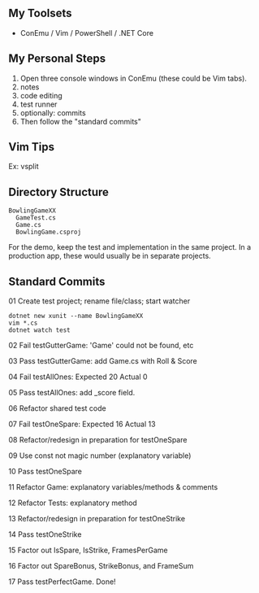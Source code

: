 
## My Toolsets

* ConEmu / Vim / PowerShell / .NET Core

## My Personal Steps

1. Open three console windows in ConEmu (these could be Vim tabs).
  1. notes
  2. code editing
  3. test runner
  4. optionally: commits
2. Then follow the "standard commits"

## Vim Tips

Ex:
vsplit

## Directory Structure

    BowlingGameXX
      GameTest.cs
      Game.cs
      BowlingGame.csproj

For the demo, keep the test and implementation in the same project.
In a production app, these would usually be in separate projects.

## Standard Commits

01 Create test project; rename file/class; start watcher

    dotnet new xunit --name BowlingGameXX
    vim *.cs
    dotnet watch test

02 Fail testGutterGame: 'Game' could not be found, etc

03 Pass testGutterGame: add Game.cs with Roll & Score

04 Fail testAllOnes: Expected 20 Actual 0

05 Pass testAllOnes: add _score field.

06 Refactor shared test code

07 Fail testOneSpare: Expected 16 Actual 13

08 Refactor/redesign in preparation for testOneSpare

09 Use const not magic number (explanatory variable)

10 Pass testOneSpare

11 Refactor Game: explanatory variables/methods & comments

12 Refactor Tests: explanatory method

13 Refactor/redesign in preparation for testOneStrike

14 Pass testOneStrike

15 Factor out IsSpare, IsStrike, FramesPerGame

16 Factor out SpareBonus, StrikeBonus, and FrameSum

17 Pass testPerfectGame. Done!

